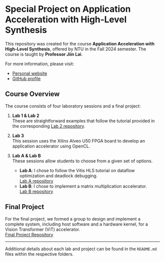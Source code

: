 # Special Project on Application Acceleration with High-Level Synthesis

This repository was created for the course **Application Acceleration with High-Level Synthesis**, offered by NTU in the Fall 2024 semester. The course is taught by **Professor Jiin Lai**.

For more information, please visit:
- [Personal website](https://www.boledu.org)
- [GitHub profile](https://github.com/bol-edu)

## Course Overview

The course consists of four laboratory sessions and a final project:

1. **Lab 1 & Lab 2**  
   These are straightforward examples that follow the tutorial provided in the corresponding [Lab 2 repository](https://github.com/bol-edu/course-lab_2).

2. **Lab 3**  
   This session uses the Xilinx Alveo U50 FPGA board to develop an application accelerator using OpenCL.

3. **Lab A & Lab B**  
   These sessions allow students to choose from a given set of options.  
   - **Lab A**: I chose to follow the Vitis HLS tutorial on dataflow optimization and deadlock debugging.  
     [Lab A repository](https://github.com/kabazoka/NTU-Special-Project-on-AAHLS/tree/main/lab_A)
   - **Lab B**: I chose to implement a matrix multiplication accelerator.  
     [Lab B repository](https://github.com/kabazoka/NTU-Special-Project-on-AAHLS/tree/main/lab_B)

## Final Project

For the final project, we formed a group to design and implement a complete system, including host software and a hardware kernel, for a Vision Transformer (ViT) accelerator.  
[Final Project Repository](https://github.com/kabazoka/ViT-Accelerator)

---

Additional details about each lab and project can be found in the `README.md` files within the respective folders.